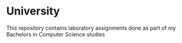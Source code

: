 # University
This repository contains laboratory assignments done as part of my Bachelors in Computer Science studies
